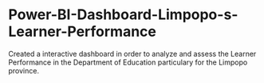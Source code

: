 # Power-BI-Dashboard-Limpopo-s-Learner-Performance

Created a interactive dashboard in order to analyze and assess the Learner Performance in the Department of Education particulary for the Limpopo province.
